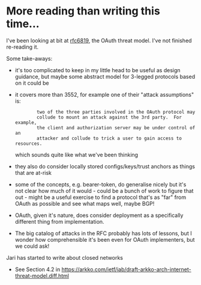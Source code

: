 
# More reading than writing this time...

I've been looking at bit at [rfc6819](https://tools.ietf.org/html/rfc6819),
the OAuth threat model. I've not finished re-reading it.

Some take-aways:

- it's too complicated to keep in my little head to be useful as
  design guidance, but maybe some abstract model for 3-legged
  protocols based on it could be 
- it covers more than 3552, for example one of their "attack
  assumptions" is:

              two of the three parties involved in the OAuth protocol may
              collude to mount an attack against the 3rd party.  For example,
              the client and authorization server may be under control of an
              attacker and collude to trick a user to gain access to resources.

  which sounds quite like what we've been thinking
- they also do consider locally stored configs/keys/trust anchors as things
  that are at-risk
- some of the concepts, e.g. bearer-token, do generalise nicely but it's
  not clear how much of it would - could be a bunch of work to figure
  that out - might be a useful exercise to find a protocol that's as
  "far" from OAuth as possible and see what maps well, maybe BGP!
- OAuth, given it's nature, does consider deployment as a specifically
  different thing from implementation.
- The big catalog of attacks in the RFC probably has lots of lessons,
  but I wonder how comprehensible it's been even for OAuth implementers,
  but we could ask!

Jari has started to write about closed networks
- See Section 4.2 in https://arkko.com/ietf/iab/draft-arkko-arch-internet-threat-model.diff.html
